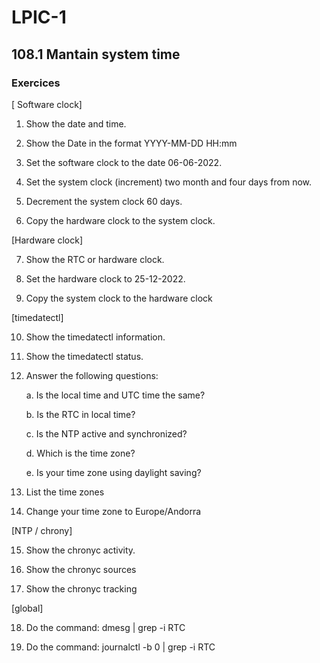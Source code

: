 # LPIC-1


## 108.1 Mantain system time

### Exercices


[ Software clock]

1. Show the date and time.

2. Show the Date in the format YYYY-MM-DD HH:mm

3. Set the software clock to the date 06-06-2022.

4. Set the system clock (increment) two month and four days from now.

5. Decrement the system clock 60 days.

6. Copy the hardware clock to the system clock.


[Hardware clock]

7. Show the RTC or hardware clock.

8. Set the hardware clock to 25-12-2022.

9. Copy the system clock to the hardware clock


[timedatectl]

10. Show the timedatectl information.

11. Show the timedatectl status.

12. Answer the following questions:

    a. Is the local time and UTC time the same?

    b. Is the RTC in local time?
    
    c. Is the NTP active and synchronized?

    d. Which is the time zone?

    e. Is your time zone using daylight saving?

13. List the time zones

14. Change your time zone to Europe/Andorra


[NTP / chrony]

15. Show the chronyc activity.

16. Show the chronyc sources

17. Show the chronyc tracking


[global]

18. Do the command: dmesg | grep -i RTC

19. Do the command: journalctl -b 0 | grep -i RTC

